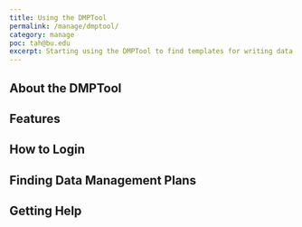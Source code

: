 ```yaml
---
title: Using the DMPTool
permalink: /manage/dmptool/
category: manage
poc: tah@bu.edu
excerpt: Starting using the DMPTool to find templates for writing data management plans. 
---
```


## About the DMPTool 

## Features

## How to Login 

## Finding Data Management Plans 

## Getting Help 